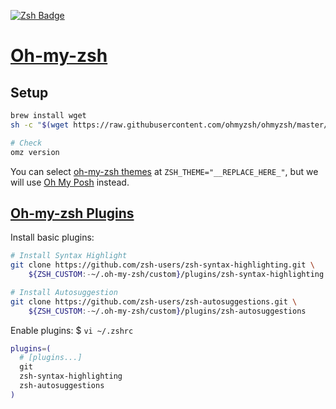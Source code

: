 <!-- https://badges.pages.dev/ -->
<!-- https://ileriayo.github.io/markdown-badges/#markdown-badges -->
[![Zsh Badge](https://img.shields.io/badge/Zsh-F15A24?logo=zsh&logoColor=fff&style=flat)][Page-Oh-My-Zsh]

[Page-Oh-My-Zsh]: https://ohmyz.sh/
[Page-Oh-My-Zsh-Plugins]: https://github.com/ohmyzsh/ohmyzsh/wiki/Plugins#plugins

# [Oh-my-zsh][Page-Oh-My-Zsh]

## Setup

```bash
brew install wget
sh -c "$(wget https://raw.githubusercontent.com/ohmyzsh/ohmyzsh/master/tools/install.sh -O -)"

# Check
omz version
```

You can select [oh-my-zsh themes](https://github.com/ohmyzsh/ohmyzsh/wiki/themes)
at `ZSH_THEME="__REPLACE_HERE_"`,
but we will use [Oh My Posh](./brew.oh-my-posh.md) instead.

## [Oh-my-zsh Plugins][Page-Oh-My-Zsh-Plugins]

Install basic plugins:

```bash
# Install Syntax Highlight
git clone https://github.com/zsh-users/zsh-syntax-highlighting.git \
    ${ZSH_CUSTOM:-~/.oh-my-zsh/custom}/plugins/zsh-syntax-highlighting

# Install Autosuggestion
git clone https://github.com/zsh-users/zsh-autosuggestions.git \
    ${ZSH_CUSTOM:-~/.oh-my-zsh/custom}/plugins/zsh-autosuggestions
```

Enable plugins: $ `vi ~/.zshrc`

```bash
plugins=(
  # [plugins...]
  git
  zsh-syntax-highlighting
  zsh-autosuggestions
)
```
